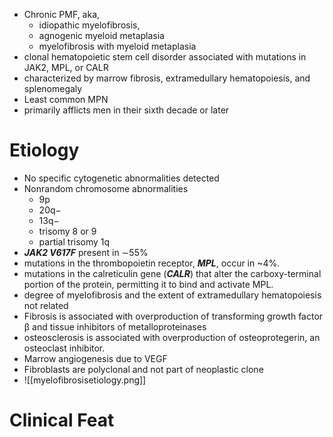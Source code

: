 * Chronic PMF, aka, 
	* idiopathic myelofibrosis, 
	* agnogenic myeloid metaplasia
	* myelofibrosis with myeloid metaplasia
* clonal hematopoietic stem cell disorder associated with mutations in JAK2, MPL, or CALR 
* characterized by marrow fibrosis, extramedullary hematopoiesis, and splenomegaly
* Least common MPN 
* primarily afflicts men in their sixth decade or later

# Etiology 
* No specific cytogenetic abnormalities detected 
* Nonrandom chromosome abnormalities
	* 9p
	* 20q−  
	* 13q− 
	* trisomy 8 or 9
	* partial trisomy 1q
* ***JAK2 V617F*** present in ∼55% 
* mutations in the thrombopoietin receptor, ***MPL***, occur in ~4%.
* mutations in the calreticulin gene (***CALR***) that alter the carboxy-terminal portion of the protein, permitting it to bind and activate MPL.
* degree of myelofibrosis and the extent of extramedullary hematopoiesis not related
* Fibrosis is associated with overproduction of transforming growth factor β and tissue inhibitors of metalloproteinases 
* osteosclerosis is associated with overproduction of osteoprotegerin, an osteoclast inhibitor.
* Marrow angiogenesis due to VEGF 
* Fibroblasts are polyclonal and not part of neoplastic clone 
* ![[myelofibrosisetiology.png]]
# Clinical Feat

